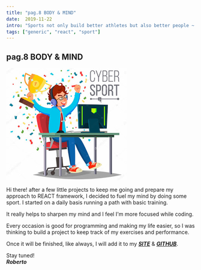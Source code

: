 ```yaml
---
title: "pag.8 BODY & MIND"
date:  2019-11-22
intro: "Sports not only build better athletes but also better people ~ Julie Foudy"
tags: ["generic", "react", "sport"]
---
```


## pag.8 BODY & MIND

![sport](../images/blogsport.jpg)

Hi there! after a few little projects to keep me going and prepare my approach to REACT framework, I decided to fuel my mind by doing some sport. I started on a daily basis running a path with basic training.

It really helps to sharpen my mind and I feel I'm more focused while coding.

Every occasion is good for programming and making my life easier, so I was thinking to build a project to keep track of my exercises and performance.

Once it will be finished, like always, I will add it to my ***[SITE](https://robertocastelli.netlify.app/)*** & ***[GITHUB](https://github.com/RobertoCastelli)***.

Stay tuned!  
***Roberto***